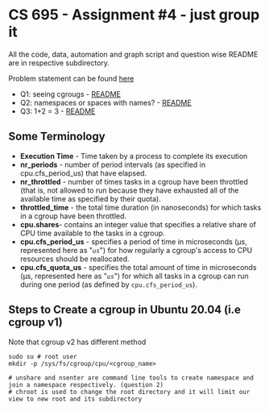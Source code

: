 # CS 695 - Assignment #4 - just group it

All the code, data, automation and graph script and question wise README are in respective subdirectory.

Problem statement can be found [here](https://www.cse.iitb.ac.in/~puru/courses/spring22/assignments.html)

- Q1: seeing cgrougs - [README](Q1/README.md)
- Q2: namespaces or spaces with names? - [README](Q2/README.md)
- Q3: 1+2 = 3 - [README](Q3/README.md)

## Some Terminology

- **Execution Time** - Time taken by a process to complete its execution
- **nr_periods** - number of period intervals (as specified in cpu.cfs_period_us) that have elapsed.
- **nr_throttled** - number of times tasks in a cgroup have been throttled (that is, not allowed to run because they have exhausted all of the available time as specified by their quota).
- **throttled_time** - the total time duration (in nanoseconds) for which tasks in a cgroup have been throttled.
- **cpu.shares**- contains an integer value that specifies a relative share of CPU time available to the tasks in a cgroup.
- **cpu.cfs_period_us** - specifies a period of time in microseconds (µs, represented here as "*`us`*") for how regularly a cgroup's access to CPU resources should be reallocated.
- **cpu.cfs_quota_us** - specifies the total amount of time in microseconds (µs, represented here as "*`us`*") for which all tasks in a cgroup can run during one period (as defined by `cpu.cfs_period_us`).

## Steps to Create a cgroup in Ubuntu 20.04 (i.e cgroup v1)

Note that cgroup v2 has different method

```shell
sudo su # root user
mkdir -p /sys/fs/cgroup/cpu/<cgroup_name>

# unshare and nsenter are command line tools to create namespace and join a namespace respectively. (question 2)
# chroot is used to change the root directory and it will limit our view to new root and its subdirectory
```

